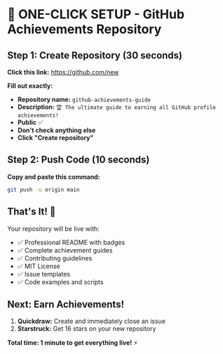 # 🚀 ONE-CLICK SETUP - GitHub Achievements Repository

## Step 1: Create Repository (30 seconds)
**Click this link:** https://github.com/new

**Fill out exactly:**
- **Repository name:** `github-achievements-guide`
- **Description:** `🏆 The ultimate guide to earning all GitHub profile achievements!`
- **Public** ✅
- **Don't check anything else**
- **Click "Create repository"**

## Step 2: Push Code (10 seconds)
**Copy and paste this command:**
```bash
git push -u origin main
```

## That's It! 🎉
Your repository will be live with:
- ✅ Professional README with badges
- ✅ Complete achievement guides  
- ✅ Contributing guidelines
- ✅ MIT License
- ✅ Issue templates
- ✅ Code examples and scripts

## Next: Earn Achievements!
1. **Quickdraw:** Create and immediately close an issue
2. **Starstruck:** Get 16 stars on your new repository

**Total time: 1 minute to get everything live!** ⚡